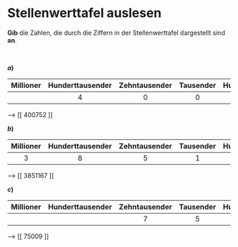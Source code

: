 <!--
version:  0.0.1

language: de

@style
input {
    text-align: center;
}
@end

formula: \carry   \textcolor{red}{\scriptsize #1}
formula: \digit   \rlap{\carry{#1}}\phantom{#2}#2
formula: \permil  \text{‰}

import: https://raw.githubusercontent.com/LiaTemplates/Tikz-Jax/main/README.md

script: https://cdn.jsdelivr.net/gh/LiaTemplates/Tikz-Jax@main/dist/index.js


tags: Vokabeln, Zahlenverständnis, sehr leicht, sehr niedrig, Angeben

comment: Ziffern in einer Stellenwerttafel ergeben eine Zahl. Gib diese Zahl an.

author: Martin Lommatzsch

-->




# Stellenwerttafel auslesen

**Gib** die Zahlen, die durch die Ziffern in der Stellenwerttafel dargestellt sind **an**.



<br>

__$a)\;\;$__ 

<!-- data-type="none" -->
|  Millioner  |  Hunderttausender  |   Zehntausender   |  Tausender   |  Hunderter |  Zehner   |  Einer  |
| :---------: | :----------------: | :---------------: | :----------: | :--------: | :-------: | :-----: |
|             |         4          |         0         |      0       |     7      |     5     |    2    |

--> [[   400752  ]]
<br>

__$b)\;\;$__ 

<!-- data-type="none" -->
|  Millioner  |  Hunderttausender  |   Zehntausender   |  Tausender   |  Hunderter |  Zehner   |  Einer  |
| :---------: | :----------------: | :---------------: | :----------: | :--------: | :-------: | :-----: |
|      3      |          8         |         5         |      1       |     1      |     6     |    7    |

--> [[  3851167  ]]
<br>

__$c)\;\;$__ 

<!-- data-type="none" -->
|  Millioner  |  Hunderttausender  |   Zehntausender   |  Tausender   |  Hunderter |  Zehner   |  Einer  |
| :---------: | :----------------: | :---------------: | :----------: | :--------: | :-------: | :-----: |
|             |                    |          7        |       5      |     0      |     0     |     9   |

--> [[   75009   ]]


